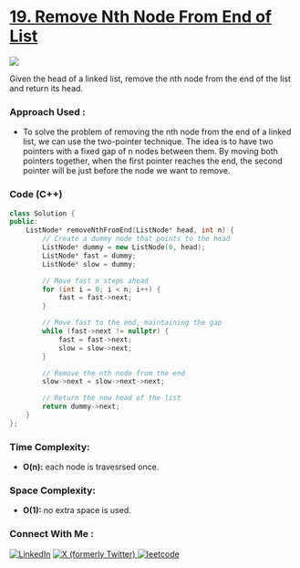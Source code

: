 # [19. Remove Nth Node From End of List](https://leetcode.com/problems/remove-nth-node-from-end-of-list/description/)

![](https://badgen.net/badge/Level/Medium/yellow)

Given the head of a linked list, remove the nth node from the end of the list and return its head.

### Approach Used :

-   To solve the problem of removing the nth node from the end of a linked list, we can use the two-pointer technique. The idea is to have two pointers with a fixed gap of n nodes between them. By moving both pointers together, when the first pointer reaches the end, the second pointer will be just before the node we want to remove.

### Code (C++)

```cpp
class Solution {
public:
    ListNode* removeNthFromEnd(ListNode* head, int n) {
        // Create a dummy node that points to the head
        ListNode* dummy = new ListNode(0, head);
        ListNode* fast = dummy;
        ListNode* slow = dummy;

        // Move fast n steps ahead
        for (int i = 0; i < n; i++) {
            fast = fast->next;
        }

        // Move fast to the end, maintaining the gap
        while (fast->next != nullptr) {
            fast = fast->next;
            slow = slow->next;
        }

        // Remove the nth node from the end
        slow->next = slow->next->next;

        // Return the new head of the list
        return dummy->next;
    }
};

```

### Time Complexity:
- **O(n):** each node is travesrsed once.

### Space Complexity:
- **O(1):** no extra space is used.

### Connect With Me : 

<a href="https://www.linkedin.com/in/shivam-ray-b4306524a/" target="_blank"><img src="https://img.shields.io/badge/LinkedIn-0077B5?style=for-the-badge&logo=linkedin&logoColor=white" alt="LinkedIn"></a>
<a href="https://x.com/rai_shivam11/" target="_blank"><img src="https://img.shields.io/badge/Twitter-1DA1F2?style=for-the-badge&logo=twitter&logoColor=white" alt="X (formerly Twitter)">
</a>
<a href="https://leetcode.com/u/shrunited0702/" target="_blank"><img src="https://img.shields.io/badge/LeetCode-000000?style=for-the-badge&logo=LeetCode&logoColor=#d16c06" alt="leetcode">
</a>